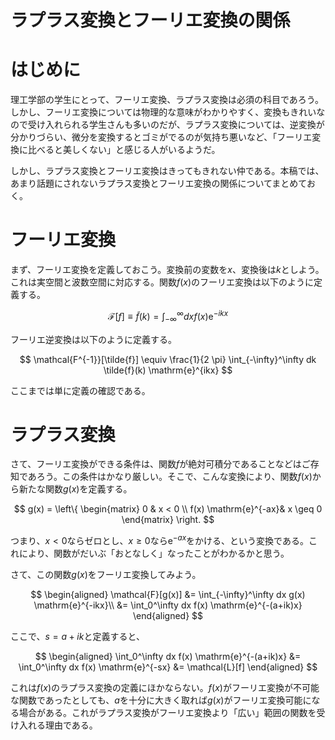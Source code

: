 
# ラプラス変換とフーリエ変換の関係

# はじめに

理工学部の学生にとって、フーリエ変換、ラプラス変換は必須の科目であろう。しかし、フーリエ変換については物理的な意味がわかりやすく、変換もきれいなので受け入れられる学生さんも多いのだが、ラプラス変換については、逆変換が分かりづらい、微分を変換するとゴミがでるのが気持ち悪いなど、「フーリエ変換に比べると美しくない」と感じる人がいるようだ。

しかし、ラプラス変換とフーリエ変換はきってもきれない仲である。本稿では、あまり話題にされないラプラス変換とフーリエ変換の関係についてまとめておく。

# フーリエ変換

まず、フーリエ変換を定義しておこう。変換前の変数を$x$、変換後は$k$としよう。これは実空間と波数空間に対応する。関数$f(x)$のフーリエ変換は以下のように定義する。

$$
\mathcal{F}[f] \equiv \tilde{f}(k) = \int_{-\infty}^\infty dx f(x) \mathrm{e}^{-ikx}
$$

フーリエ逆変換は以下のように定義する。

$$
\mathcal{F^{-1}}[\tilde{f}] \equiv \frac{1}{2 \pi} \int_{-\infty}^\infty dk \tilde{f}(k) \mathrm{e}^{ikx}
$$

ここまでは単に定義の確認である。

# ラプラス変換

さて、フーリエ変換ができる条件は、関数$f$が絶対可積分であることなどはご存知であろう。この条件はかなり厳しい。そこで、こんな変換により、関数$f(x)$から新たな関数$g(x)$を定義する。

$$
g(x) = 
\left\{
\begin{matrix}
0 & x < 0 \\
f(x) \mathrm{e}^{-ax}& x \geq 0
\end{matrix}
\right.
$$

つまり、$x<0$ならゼロとし、$x\geq 0$なら$\mathrm{e}^{-ax}$をかける、という変換である。これにより、関数がだいぶ「おとなしく」なったことがわかるかと思う。

さて、この関数$g(x)$をフーリエ変換してみよう。

$$
\begin{aligned}
\mathcal{F}[g(x)] &= \int_{-\infty}^\infty dx g(x) \mathrm{e}^{-ikx}\\
&= \int_0^\infty dx f(x) \mathrm{e}^{-(a+ik)x}
\end{aligned}
$$

ここで、$s = a + i k$と定義すると、

$$
\begin{aligned}
\int_0^\infty dx f(x) \mathrm{e}^{-(a+ik)x} &=
\int_0^\infty dx f(x) \mathrm{e}^{-sx}
&= \mathcal{L}[f]
\end{aligned}
$$

これは$f(x)$のラプラス変換の定義にほかならない。$f(x)$がフーリエ変換が不可能な関数であったとしても、$a$を十分に大きく取れば$g(x)$がフーリエ変換可能になる場合がある。これがラプラス変換がフーリエ変換より「広い」範囲の関数を受け入れる理由である。


